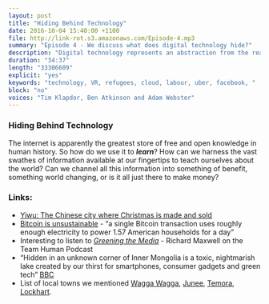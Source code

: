 ```yaml
---
layout: post
title: "Hiding Behind Technology"
date: 2016-10-04 15:40:00 +1100
file: http://link-rot.s3.amazonaws.com/Episode-4.mp3
summary: "Episode 4 - We discuss what does digital technology hide?"
description: "Digital technology represents an abstraction from the real world. It technical and programatic nature allow it to hide and conceal what's really happening in our world. "
duration: "34:37" 
length: "33306609"
explicit: "yes" 
keywords: "technology, VR, refugees, cloud, labour, uber, facebook, "
block: "no" 
voices: "Tim Klapdor, Ben Atkinson and Adam Webster"
---
```


### Hiding Behind Technology

The internet is apparently the greatest store of free and open knowledge in human history. So how do we use it to ***learn***? How can we harness the vast swathes of information available at our fingertips to teach ourselves about the world? Can we channel all this information into something of benefit, something world changing, or is it all just there to make money?

### Links: 


- [Yiwu: The Chinese city where Christmas is made and sold](http://www.bbc.com/future/story/20141218-the-hidden-home-of-christmas) 
- [Bitcoin is unsustainable](http://motherboard.vice.com/read/bitcoin-is-unsustainable) - “a single Bitcoin transaction uses roughly enough electricity to power 1.57 American households for a day”
- Interesting to listen to *[Greening the Media](http://teamhuman.fm/episodes/episode-02-richard-maxwell/)* - Richard Maxwell on the Team Human Podcast
- “Hidden in an unknown corner of Inner Mongolia is a toxic, nightmarish lake created by our thirst for smartphones, consumer gadgets and green tech” [BBC](http://www.bbc.com/future/story/20150402-the-worst-place-on-earth) 
- List of local towns we mentioned [Wagga Wagga](https://en.wikipedia.org/wiki/Wagga_Wagga), [Junee](https://en.wikipedia.org/wiki/Junee), [Temora](https://en.wikipedia.org/wiki/Temora,_New_South_Wales), [Lockhart](https://en.wikipedia.org/wiki/Lockhart,_New_South_Wales).